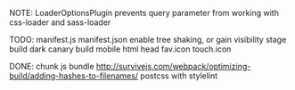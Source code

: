 NOTE:
  LoaderOptionsPlugin prevents query parameter from working with
  css-loader and sass-loader

TODO:
  manifest.js
  manifest.json
  enable tree shaking, or gain visibility
  stage build
  dark canary build
  mobile html head
  fav.icon
  touch.icon
  
DONE: 
  chunk js bundle http://survivejs.com/webpack/optimizing-build/adding-hashes-to-filenames/
  postcss with stylelint
  
  
